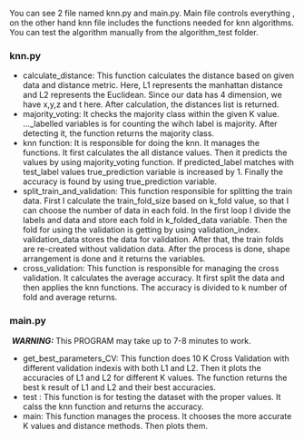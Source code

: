 You can see 2 file named knn.py and main.py. Main file controls everything , on the other hand knn file includes the functions needed for knn algorithms. You can test the algorithm manually from the algorithm_test folder.

### knn.py

+ calculate_distance: This function calculates the distance based on given data and distance metric. Here, L1 represents the manhattan distance and L2 represents the Euclidean. Since our data has 4 dimension, we have x,y,z and t here. After calculation, the distances list is returned.
+ majority_voting: It checks the majority class within the given K value. ..._labelled variables is for counting the wihch label is majority. After detecting it, the function returns the majority class.
+ knn function: It is responsible for doing the knn. It manages the functions. It first calculates the all distance values. Then it predicts the values by using majority_voting function. If predicted_label matches with test_label values true_prediction variable is increased by 1. Finally the accuracy is found by using true_prediction variable. 
+ split_train_and_validation: This function responsible for splitting the train data. First I calculate the train_fold_size based on k_fold value, so that I can choose the number of data in each fold. In the first loop I divide the labels and data and store each fold in k_folded_data variable. Then the fold for using the validation is getting by using validation_index. validation_data stores the data for validation. After that, the train folds are re-created without validation data. After the process is done, shape arrangement is done and it returns the variables.
+ cross_validation: This function is responsible for managing the cross validation. It calculates the average accuracy. It first split the data and then applies the knn functions. The accuracy is divided to k number of fold and average returns.

### main.py

​	***WARNING:*** This PROGRAM may take up to 7-8 minutes to work.

+ get_best_parameters_CV: This function does 10 K Cross Validation with different validation indexis with both L1 and L2. Then it plots the accuracies of L1 and L2 for different K values. The function returns the best k result of L1 and L2 and their best accuracies.
+ test : This function is for testing the dataset with the proper values. It calss the knn function and returns the accuracy.
+ main: This function manages the process. It chooses the more accurate K values and distance methods. Then plots them. 
